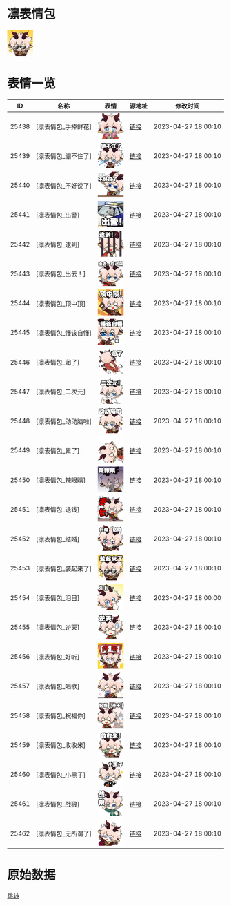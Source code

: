 # 凛表情包

<img src="./cover.png" height="60" alt="cover" />

# 表情一览

|ID|名称|表情|源地址|修改时间|
|----|----|----|----|----|
|25438|[凛表情包_手捧鲜花]|<img src="./pic/025438_%5B凛表情包_手捧鲜花%5D.png" height="60" alt="手捧鲜花"/>|[链接](https://i0.hdslb.com/bfs/garb/dfdcdf0d336b5454a5b2684b65836db54dc3b61c.png)|2023-04-27 18:00:10|
|25439|[凛表情包_绷不住了]|<img src="./pic/025439_%5B凛表情包_绷不住了%5D.png" height="60" alt="绷不住了"/>|[链接](https://i0.hdslb.com/bfs/garb/41e5de8901b3a43beb067c8a29dc81921076cbad.png)|2023-04-27 18:00:10|
|25440|[凛表情包_不好说了]|<img src="./pic/025440_%5B凛表情包_不好说了%5D.png" height="60" alt="不好说了"/>|[链接](https://i0.hdslb.com/bfs/garb/c94b323901f7c97a6534071fabc78bdd71acc7b3.png)|2023-04-27 18:00:10|
|25441|[凛表情包_出警]|<img src="./pic/025441_%5B凛表情包_出警%5D.png" height="60" alt="出警"/>|[链接](https://i0.hdslb.com/bfs/garb/7939eaefa7ff29580195d5e4853cfb41650ae033.png)|2023-04-27 18:00:10|
|25442|[凛表情包_逮到]|<img src="./pic/025442_%5B凛表情包_逮到%5D.png" height="60" alt="逮到"/>|[链接](https://i0.hdslb.com/bfs/garb/c53c62b38ab62ea5d4dd74f92deade6ef9da20b5.png)|2023-04-27 18:00:10|
|25443|[凛表情包_出去！]|<img src="./pic/025443_%5B凛表情包_出去！%5D.png" height="60" alt="出去！"/>|[链接](https://i0.hdslb.com/bfs/garb/673e36068aad944c8eda983736fbb4529f44cfff.png)|2023-04-27 18:00:10|
|25444|[凛表情包_顶中顶]|<img src="./pic/025444_%5B凛表情包_顶中顶%5D.png" height="60" alt="顶中顶"/>|[链接](https://i0.hdslb.com/bfs/garb/fab6d5d676f58e5c87ece56d438e4c8a38a8efb8.png)|2023-04-27 18:00:10|
|25445|[凛表情包_懂该自懂]|<img src="./pic/025445_%5B凛表情包_懂该自懂%5D.png" height="60" alt="懂该自懂"/>|[链接](https://i0.hdslb.com/bfs/garb/a15b1792250e23849454d86373ec20882d9a2e47.png)|2023-04-27 18:00:10|
|25446|[凛表情包_润了]|<img src="./pic/025446_%5B凛表情包_润了%5D.png" height="60" alt="润了"/>|[链接](https://i0.hdslb.com/bfs/garb/2c3bd737e3cc9d46f088dec54309231c091f697b.png)|2023-04-27 18:00:10|
|25447|[凛表情包_二次元]|<img src="./pic/025447_%5B凛表情包_二次元%5D.png" height="60" alt="二次元"/>|[链接](https://i0.hdslb.com/bfs/garb/e270eb36274f59f0d50213e98767d50fd45cff0d.png)|2023-04-27 18:00:10|
|25448|[凛表情包_动动脑啦]|<img src="./pic/025448_%5B凛表情包_动动脑啦%5D.png" height="60" alt="动动脑啦"/>|[链接](https://i0.hdslb.com/bfs/garb/bbc1e848bbc1eb646222e945162598af9a4c74aa.png)|2023-04-27 18:00:10|
|25449|[凛表情包_累了]|<img src="./pic/025449_%5B凛表情包_累了%5D.png" height="60" alt="累了"/>|[链接](https://i0.hdslb.com/bfs/garb/bdb7b9e1f1308233bd332663fd1e4e8d023e467c.png)|2023-04-27 18:00:10|
|25450|[凛表情包_辣眼睛]|<img src="./pic/025450_%5B凛表情包_辣眼睛%5D.png" height="60" alt="辣眼睛"/>|[链接](https://i0.hdslb.com/bfs/garb/2fd2752dcda3908ec8aa2c9a928d108fbd1d69ac.png)|2023-04-27 18:00:10|
|25451|[凛表情包_退钱]|<img src="./pic/025451_%5B凛表情包_退钱%5D.png" height="60" alt="退钱"/>|[链接](https://i0.hdslb.com/bfs/garb/f1b2a6bcbe0c4cb65ef717143d8d106dda192701.png)|2023-04-27 18:00:10|
|25452|[凛表情包_结婚]|<img src="./pic/025452_%5B凛表情包_结婚%5D.png" height="60" alt="结婚"/>|[链接](https://i0.hdslb.com/bfs/garb/0039ed165af9c53fdf98823ec7f98e2cb8cf3312.png)|2023-04-27 18:00:10|
|25453|[凛表情包_装起来了]|<img src="./pic/025453_%5B凛表情包_装起来了%5D.png" height="60" alt="装起来了"/>|[链接](https://i0.hdslb.com/bfs/garb/6e5c851540cabfc2efe01f68945f2eead132d9bc.png)|2023-04-27 18:00:10|
|25454|[凛表情包_泪目]|<img src="./pic/025454_%5B凛表情包_泪目%5D.png" height="60" alt="泪目"/>|[链接](https://i0.hdslb.com/bfs/garb/fd3f157af648a473b6fbf44ca3a73afdd5389ba6.png)|2023-04-27 18:00:00|
|25455|[凛表情包_逆天]|<img src="./pic/025455_%5B凛表情包_逆天%5D.png" height="60" alt="逆天"/>|[链接](https://i0.hdslb.com/bfs/garb/af1622e1730f3ce2808df5a1a9e0c6505a83a387.png)|2023-04-27 18:00:10|
|25456|[凛表情包_好听]|<img src="./pic/025456_%5B凛表情包_好听%5D.png" height="60" alt="好听"/>|[链接](https://i0.hdslb.com/bfs/garb/790dcef0578a9ed0f95b5dff43837467fa54cb02.png)|2023-04-27 18:00:10|
|25457|[凛表情包_唱歌]|<img src="./pic/025457_%5B凛表情包_唱歌%5D.png" height="60" alt="唱歌"/>|[链接](https://i0.hdslb.com/bfs/garb/bdbdb23aa5cf92582c35e397d87518c4132c4cc1.png)|2023-04-27 18:00:10|
|25458|[凛表情包_祝福你]|<img src="./pic/025458_%5B凛表情包_祝福你%5D.png" height="60" alt="祝福你"/>|[链接](https://i0.hdslb.com/bfs/garb/a57a03a33efaf3fa26002b6e1ea11f6f0faaa8ee.png)|2023-04-27 18:00:10|
|25459|[凛表情包_收收米]|<img src="./pic/025459_%5B凛表情包_收收米%5D.png" height="60" alt="收收米"/>|[链接](https://i0.hdslb.com/bfs/garb/1938d1b139c68c49f664c86f0c2c428947c6cd1f.png)|2023-04-27 18:00:10|
|25460|[凛表情包_小黑子]|<img src="./pic/025460_%5B凛表情包_小黑子%5D.png" height="60" alt="小黑子"/>|[链接](https://i0.hdslb.com/bfs/garb/860df1e8617173c52c0554d1bf146707587ce25f.png)|2023-04-27 18:00:10|
|25461|[凛表情包_战狼]|<img src="./pic/025461_%5B凛表情包_战狼%5D.png" height="60" alt="战狼"/>|[链接](https://i0.hdslb.com/bfs/garb/bf0d627c9fa7b797d0f77493a4659d0045e6617e.png)|2023-04-27 18:00:10|
|25462|[凛表情包_无所谓了]|<img src="./pic/025462_%5B凛表情包_无所谓了%5D.png" height="60" alt="无所谓了"/>|[链接](https://i0.hdslb.com/bfs/garb/e7d785863101ccc09d1c04f00cf41df33d1853bc.png)|2023-04-27 18:00:10|

# 原始数据

[跳转](./raw.json)

